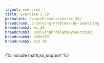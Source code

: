 ```yaml
---
layout: exercise
title: Exercise 3.39
permalink: /search-exercises/ex_39/
breadcrumb: 3-Solving-Problems-By-Searching
breadcrumb2: ex_39
breadcrumb3: 3solvingProblemsBySearching
breadcrumb4: ch3ex39
breadcrumb5: ex3.39
---
```


{% include mathjax_support %}

